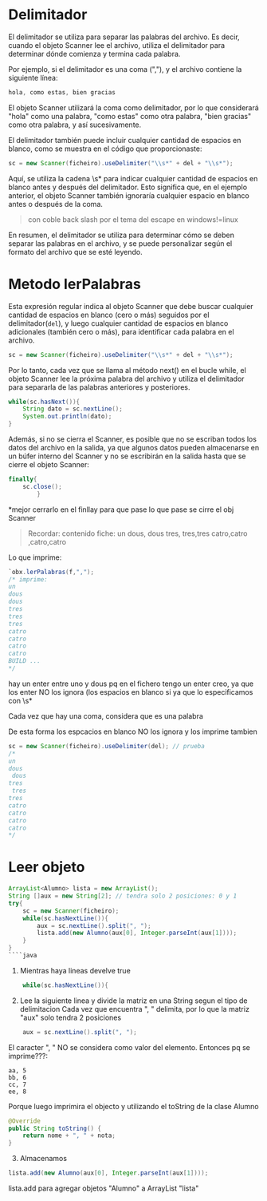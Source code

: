 # Delimitador

El delimitador se utiliza para separar las palabras del archivo. 
Es decir, cuando el objeto Scanner lee el archivo, utiliza el delimitador para 
determinar dónde comienza y termina cada palabra.

Por ejemplo, si el delimitador es una coma (","), y el archivo contiene la siguiente línea:
```java
hola, como estas, bien gracias
```
El objeto Scanner utilizará la coma como delimitador, por lo que considerará "hola" como una palabra, 
"como estas" como otra palabra, "bien gracias" como otra palabra, y así sucesivamente.

El delimitador también puede incluir cualquier cantidad de espacios en blanco, 
como se muestra en el código que proporcionaste:
```java
sc = new Scanner(ficheiro).useDelimiter("\\s*" + del + "\\s*");
```

Aquí, se utiliza la cadena \\s* para indicar cualquier cantidad de espacios en 
blanco antes y después del delimitador. Esto significa que, en el ejemplo anterior,
el objeto Scanner también ignoraría cualquier espacio en blanco antes o después de la coma.
>con coble back slash por el tema del escape en windows!=linux

En resumen, el delimitador se utiliza para determinar cómo se deben separar las 
palabras en el archivo, y se puede personalizar según el formato del archivo que se esté leyendo.

# Metodo lerPalabras

Esta expresión regular indica al objeto Scanner que debe buscar cualquier 
cantidad de espacios en blanco (cero o más) seguidos por el delimitador(`del`), 
y luego cualquier cantidad de espacios en blanco adicionales (también cero o más), 
para identificar cada palabra en el archivo.
```java
sc = new Scanner(ficheiro).useDelimiter("\\s*" + del + "\\s*");
```

Por lo tanto, cada vez que se llama al método next() en el bucle while, 
el objeto Scanner lee la próxima palabra del archivo y utiliza el delimitador
 para separarla de las palabras anteriores y posteriores.
```java
while(sc.hasNext()){
    String dato = sc.nextLine();
    System.out.println(dato);
}
```


Además, si no se cierra el Scanner, es posible que no se escriban todos los datos 
del archivo en la salida, ya que algunos datos pueden almacenarse en un búfer
 interno del Scanner y no se escribirán en la salida hasta que se cierre el objeto Scanner:

````java
finally{
    sc.close();
        }
````
*mejor cerrarlo en el finllay para que pase lo que pase se cirre el obj Scanner

> Recordar: contenido fiche:
> un
> dous, dous
> tres, tres,tres
> catro,catro ,catro,catro

Lo que imprime:
````java
`obx.lerPalabras(f,",");
/* imprime:
un
dous
dous
tres
tres
tres
catro
catro
catro
catro
BUILD ...
*/
````
hay un enter entre uno y dous pq en el fichero tengo un enter creo, ya que los 
enter NO los ignora (los espacios en blanco si ya que lo especificamos con \\s*

Cada vez que hay una coma, considera que es una palabra

De esta forma los espcacios en blanco NO los ignora y los imprime tambien
````java
sc = new Scanner(ficheiro).useDelimiter(del); // prueba
/*
un
dous
 dous
tres
 tres
tres
catro
catro 
catro
catro
*/
````

# Leer objeto
````java
ArrayList<Alumno> lista = new ArrayList();
String []aux = new String[2]; // tendra solo 2 posiciones: 0 y 1
try{
    sc = new Scanner(ficheiro);
    while(sc.hasNextLine()){
        aux = sc.nextLine().split(", ");
        lista.add(new Alumno(aux[0], Integer.parseInt(aux[1])));
    }
}
````java
````

1. Mientras haya lineas develve true
````java
    while(sc.hasNextLine()){
````
2. Lee la siguiente linea y divide la matriz en una String segun el tipo de delimitacion
Cada vez que encuentra ", " delimita, por lo que la matriz "aux" solo tendra 2 posiciones
````java
    aux = sc.nextLine().split(", ");
````
El caracter ", " NO se considera como valor del elemento. Entonces pq se imprime???:
````
aa, 5
bb, 6
cc, 7
ee, 8
````

Porque luego imprimira el objecto y utilizando el toString de la clase Alumno
````java
@Override
public String toString() {
    return nome + ", " + nota;
}
````

3. Almacenamos 

```java
lista.add(new Alumno(aux[0], Integer.parseInt(aux[1])));
```
lista.add para agregar objetos "Alumno" a ArrayList "lista"
